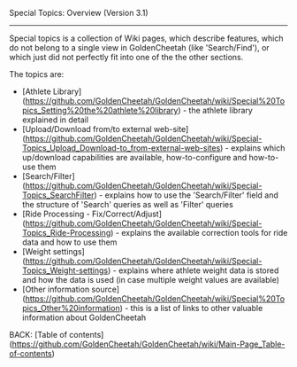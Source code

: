 Special Topics: Overview (Version 3.1)
***

Special topics is a collection of Wiki pages, which describe features, which do not belong to a single view in GoldenCheetah (like 'Search/Find'), or which just did not perfectly fit into one of the the other sections.

The topics are:

* [Athlete Library] (https://github.com/GoldenCheetah/GoldenCheetah/wiki/Special%20Topics_Setting%20the%20athlete%20library) - the athlete library explained in detail
* [Upload/Download from/to external web-site] (https://github.com/GoldenCheetah/GoldenCheetah/wiki/Special-Topics_Upload_Download-to_from-external-web-sites) - explains which up/download capabilities are available, how-to-configure and how-to-use them
* [Search/Filter] (https://github.com/GoldenCheetah/GoldenCheetah/wiki/Special-Topics_SearchFilter) - explains how to use the 'Search/Filter' field and the structure of 'Search' queries as well as 'Filter' queries
* [Ride Processing - Fix/Correct/Adjust] (https://github.com/GoldenCheetah/GoldenCheetah/wiki/Special-Topics_Ride-Processing) - explains the available correction tools for ride data and how to use them
* [Weight settings] (https://github.com/GoldenCheetah/GoldenCheetah/wiki/Special-Topics_Weight-settings) - explains where athlete weight data is stored and how the data is used (in case multiple weight values are available)
* [Other information source] (https://github.com/GoldenCheetah/GoldenCheetah/wiki/Special%20Topics_Other%20information) - this is a list of links to other valuable information about GoldenCheetah

BACK: [Table of contents] (https://github.com/GoldenCheetah/GoldenCheetah/wiki/Main-Page_Table-of-contents)



